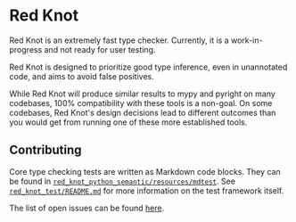 # Red Knot

Red Knot is an extremely fast type checker.
Currently, it is a work-in-progress and not ready for user testing.

Red Knot is designed to prioritize good type inference, even in unannotated code,
and aims to avoid false positives.

While Red Knot will produce similar results to mypy and pyright on many codebases,
100% compatibility with these tools is a non-goal.
On some codebases, Red Knot's design decisions lead to different outcomes
than you would get from running one of these more established tools.

## Contributing

Core type checking tests are written as Markdown code blocks.
They can be found in [`red_knot_python_semantic/resources/mdtest`][resources-mdtest].
See [`red_knot_test/README.md`][mdtest-readme] for more information
on the test framework itself.

The list of open issues can be found [here][open-issues].

[mdtest-readme]: ../red_knot_test/README.md
[open-issues]: https://github.com/astral-sh/ruff/issues?q=sort%3Aupdated-desc%20is%3Aissue%20is%3Aopen%20label%3Ared-knot
[resources-mdtest]: ../red_knot_python_semantic/resources/mdtest
